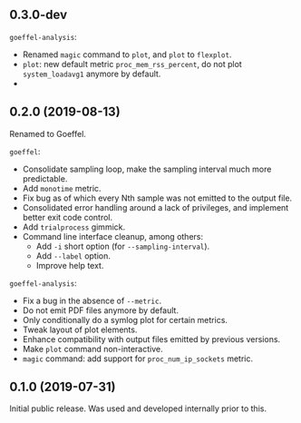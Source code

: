 
## 0.3.0-dev

`goeffel-analysis`:

- Renamed `magic` command to `plot`, and `plot` to `flexplot`.
- `plot`: new default metric `proc_mem_rss_percent`, do not plot `system_loadavg1` anymore by default.
-


## 0.2.0 (2019-08-13)

Renamed to Goeffel.

`goeffel`:

- Consolidate sampling loop, make the sampling interval much more predictable.
- Add `monotime` metric.
- Fix bug as of which every Nth sample was not emitted to the output file.
- Consolidated error handling around a lack of privileges, and implement better exit code control.
- Add `trialprocess` gimmick.
- Command line interface cleanup, among others:
    - Add `-i` short option (for `--sampling-interval`).
    - Add `--label` option.
    - Improve help text.

`goeffel-analysis`:

- Fix a bug in the absence of `--metric`.
- Do not emit PDF files anymore by default.
- Only conditionally do a symlog plot for certain metrics.
- Tweak layout of plot elements.
- Enhance compatibility with output files emitted by previous versions.
- Make `plot` command non-interactive.
- `magic` command: add support for `proc_num_ip_sockets` metric.


## 0.1.0 (2019-07-31)

Initial public release. Was used and developed internally prior to this.